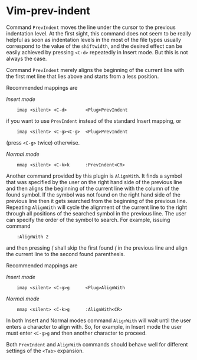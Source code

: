 Vim-prev-indent
===============

Command `PrevIndent` moves the line under the cursor to the previous
indentation level. At the first sight, this command does not seem to be
really helpful as soon as indentation levels in the most of the file types
usually correspond to the value of the `shiftwidth`, and the desired effect
can be easily achieved by pressing `<C-d>` repeatedly in Insert mode. But
this is not always the case.

Command `PrevIndent` merely aligns the beginning of the current line with
the first met line that lies above and starts from a less position.

Recommended mappings are

*Insert mode*

```vim
    imap <silent> <C-d>       <Plug>PrevIndent
```

if you want to use `PrevIndent` instead of the standard Insert mapping, or

```vim
    imap <silent> <C-g><C-g>  <Plug>PrevIndent
```

(press `<C-g>` twice) otherwise.

*Normal mode*

```vim
    nmap <silent> <C-k>k      :PrevIndent<CR>
```

Another command provided by this plugin is `AlignWith`. It finds a symbol
that was specified by the user on the right hand side of the previous line
and then aligns the beginning of the current line with the column of the
found symbol. If the symbol was not found on the right hand side of the
previous line then it gets searched from the beginning of the previous
line. Repeating `AlignWith` will cycle the alignment of the current line to
the right through all positions of the searched symbol in the previous
line. The user can specify the order of the symbol to search. For example,
issuing command

```vim
    :AlignWith 2
```

and then pressing *(* shall skip the first found *(* in the previous line
and align the current line to the second found parenthesis.

Recommended mappings are

*Insert mode*

```vim
    imap <silent> <C-g>g      <Plug>AlignWith
```

*Normal mode*

```vim
    nmap <silent> <C-k>g      :AlignWith<CR>
```

In both Insert and Normal modes command `AlignWith` will wait until the user
enters a character to align with. So, for example, in Insert mode the user
must enter `<C-g>g` and then another character to proceed.

Both `PrevIndent` and `AlignWith` commands should behave well for different
settings of the `<Tab>` expansion.

